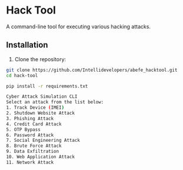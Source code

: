 # Hack Tool

A command-line tool for executing various hacking attacks.

## Installation

1. Clone the repository:

```bash
git clone https://github.com/Intellidevelopers/abefe_hacktool.git
cd hack-tool

pip install -r requirements.txt

Cyber Attack Simulation CLI
Select an attack from the list below:
1. Track Device (IMEI)
2. Shutdown Website Attack
3. Phishing Attack
4. Credit Card Attack
5. OTP Bypass
6. Password Attack
7. Social Engineering Attack
8. Brute Force Attack
9. Data Exfiltration
10. Web Application Attack
11. Network Attack